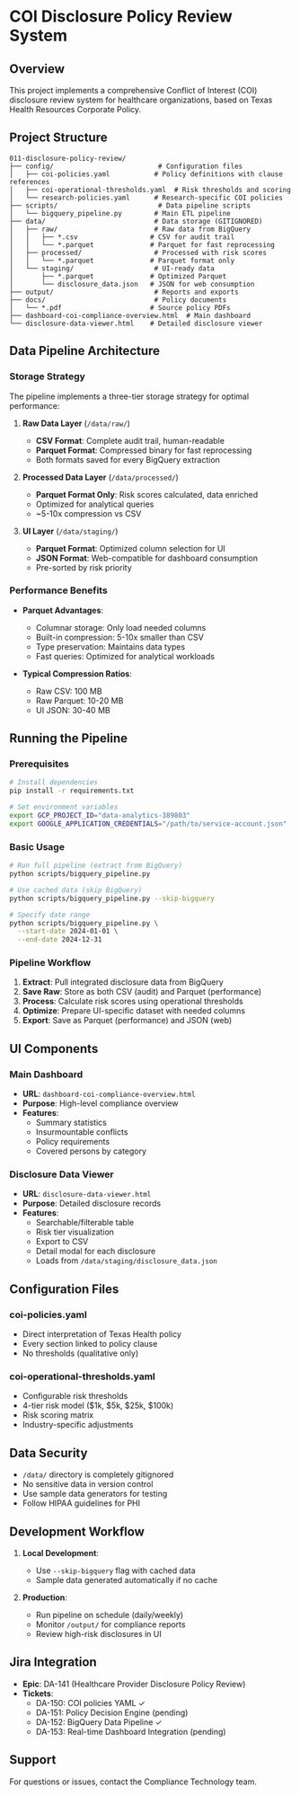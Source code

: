 # COI Disclosure Policy Review System

## Overview
This project implements a comprehensive Conflict of Interest (COI) disclosure review system for healthcare organizations, based on Texas Health Resources Corporate Policy.

## Project Structure

```
011-disclosure-policy-review/
├── config/                          # Configuration files
│   ├── coi-policies.yaml           # Policy definitions with clause references
│   ├── coi-operational-thresholds.yaml  # Risk thresholds and scoring
│   └── research-policies.yaml      # Research-specific COI policies
├── scripts/                         # Data pipeline scripts
│   └── bigquery_pipeline.py        # Main ETL pipeline
├── data/                           # Data storage (GITIGNORED)
│   ├── raw/                        # Raw data from BigQuery
│   │   ├── *.csv                  # CSV for audit trail
│   │   └── *.parquet              # Parquet for fast reprocessing
│   ├── processed/                  # Processed with risk scores
│   │   └── *.parquet              # Parquet format only
│   └── staging/                    # UI-ready data
│       ├── *.parquet              # Optimized Parquet
│       └── disclosure_data.json   # JSON for web consumption
├── output/                         # Reports and exports
├── docs/                           # Policy documents
│   └── *.pdf                      # Source policy PDFs
├── dashboard-coi-compliance-overview.html  # Main dashboard
└── disclosure-data-viewer.html    # Detailed disclosure viewer

```

## Data Pipeline Architecture

### Storage Strategy

The pipeline implements a three-tier storage strategy for optimal performance:

1. **Raw Data Layer** (`/data/raw/`)
   - **CSV Format**: Complete audit trail, human-readable
   - **Parquet Format**: Compressed binary for fast reprocessing
   - Both formats saved for every BigQuery extraction

2. **Processed Data Layer** (`/data/processed/`)
   - **Parquet Format Only**: Risk scores calculated, data enriched
   - Optimized for analytical queries
   - ~5-10x compression vs CSV

3. **UI Layer** (`/data/staging/`)
   - **Parquet Format**: Optimized column selection for UI
   - **JSON Format**: Web-compatible for dashboard consumption
   - Pre-sorted by risk priority

### Performance Benefits

- **Parquet Advantages**:
  - Columnar storage: Only load needed columns
  - Built-in compression: 5-10x smaller than CSV
  - Type preservation: Maintains data types
  - Fast queries: Optimized for analytical workloads
  
- **Typical Compression Ratios**:
  - Raw CSV: 100 MB
  - Raw Parquet: 10-20 MB
  - UI JSON: 30-40 MB

## Running the Pipeline

### Prerequisites

```bash
# Install dependencies
pip install -r requirements.txt

# Set environment variables
export GCP_PROJECT_ID="data-analytics-389803"
export GOOGLE_APPLICATION_CREDENTIALS="/path/to/service-account.json"
```

### Basic Usage

```bash
# Run full pipeline (extract from BigQuery)
python scripts/bigquery_pipeline.py

# Use cached data (skip BigQuery)
python scripts/bigquery_pipeline.py --skip-bigquery

# Specify date range
python scripts/bigquery_pipeline.py \
  --start-date 2024-01-01 \
  --end-date 2024-12-31
```

### Pipeline Workflow

1. **Extract**: Pull integrated disclosure data from BigQuery
2. **Save Raw**: Store as both CSV (audit) and Parquet (performance)
3. **Process**: Calculate risk scores using operational thresholds
4. **Optimize**: Prepare UI-specific dataset with needed columns
5. **Export**: Save as Parquet (performance) and JSON (web)

## UI Components

### Main Dashboard
- **URL**: `dashboard-coi-compliance-overview.html`
- **Purpose**: High-level compliance overview
- **Features**: 
  - Summary statistics
  - Insurmountable conflicts
  - Policy requirements
  - Covered persons by category

### Disclosure Data Viewer
- **URL**: `disclosure-data-viewer.html`
- **Purpose**: Detailed disclosure records
- **Features**:
  - Searchable/filterable table
  - Risk tier visualization
  - Export to CSV
  - Detail modal for each disclosure
  - Loads from `/data/staging/disclosure_data.json`

## Configuration Files

### coi-policies.yaml
- Direct interpretation of Texas Health policy
- Every section linked to policy clause
- No thresholds (qualitative only)

### coi-operational-thresholds.yaml
- Configurable risk thresholds
- 4-tier risk model ($1k, $5k, $25k, $100k)
- Risk scoring matrix
- Industry-specific adjustments

## Data Security

- `/data/` directory is completely gitignored
- No sensitive data in version control
- Use sample data generators for testing
- Follow HIPAA guidelines for PHI

## Development Workflow

1. **Local Development**:
   - Use `--skip-bigquery` flag with cached data
   - Sample data generated automatically if no cache

2. **Production**:
   - Run pipeline on schedule (daily/weekly)
   - Monitor `/output/` for compliance reports
   - Review high-risk disclosures in UI

## Jira Integration

- **Epic**: DA-141 (Healthcare Provider Disclosure Policy Review)
- **Tickets**:
  - DA-150: COI policies YAML ✓
  - DA-151: Policy Decision Engine (pending)
  - DA-152: BigQuery Data Pipeline ✓
  - DA-153: Real-time Dashboard Integration (pending)

## Support

For questions or issues, contact the Compliance Technology team.